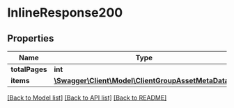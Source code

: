 # InlineResponse200

## Properties
Name | Type | Description | Notes
------------ | ------------- | ------------- | -------------
**totalPages** | **int** |  | [optional] 
**items** | [**\Swagger\Client\Model\ClientGroupAssetMetaData[]**](ClientGroupAssetMetaData.md) |  | [optional] 

[[Back to Model list]](../README.md#documentation-for-models) [[Back to API list]](../README.md#documentation-for-api-endpoints) [[Back to README]](../README.md)


